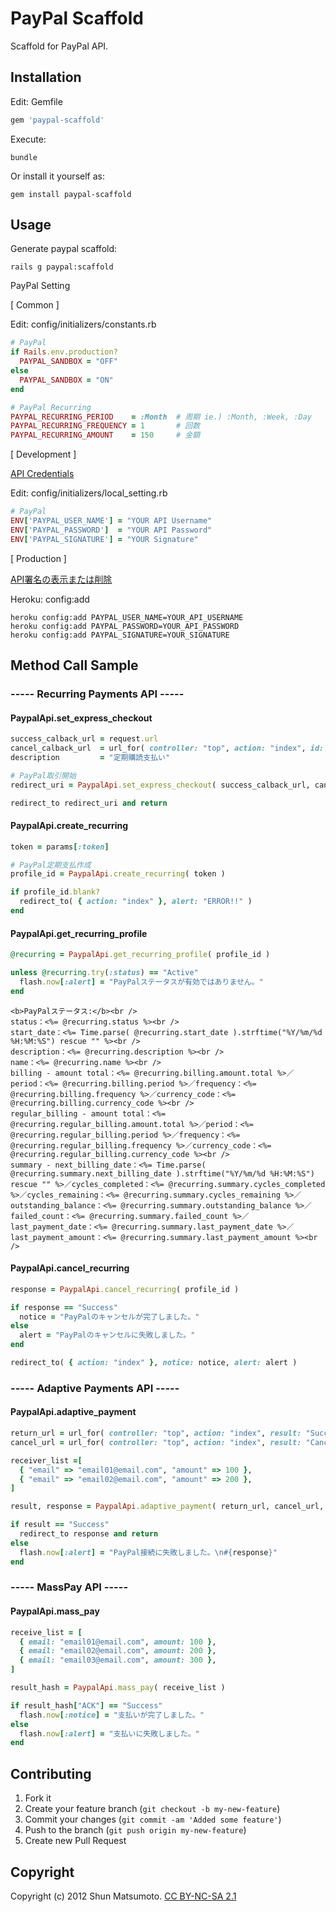 # PayPal Scaffold

Scaffold for PayPal API.

## Installation

Edit: Gemfile

```ruby
gem 'paypal-scaffold'
```

Execute:

    bundle

Or install it yourself as:

    gem install paypal-scaffold

## Usage

Generate paypal scaffold:

    rails g paypal:scaffold

PayPal Setting

[ Common ]

Edit: config/initializers/constants.rb

```ruby
# PayPal
if Rails.env.production?
  PAYPAL_SANDBOX = "OFF"
else
  PAYPAL_SANDBOX = "ON"
end

# PayPal Recurring
PAYPAL_RECURRING_PERIOD    = :Month  # 周期 ie.) :Month, :Week, :Day
PAYPAL_RECURRING_FREQUENCY = 1       # 回数
PAYPAL_RECURRING_AMOUNT    = 150     # 金額
```

[ Development ]

<a href="https://developer.paypal.com/cgi-bin/devscr?cmd=_certs-session" target="_blank">API Credentials</a>

Edit: config/initializers/local_setting.rb

```ruby
# PayPal
ENV['PAYPAL_USER_NAME'] = "YOUR API Username"
ENV['PAYPAL_PASSWORD']  = "YOUR API Password"
ENV['PAYPAL_SIGNATURE'] = "YOUR Signature"
```

[ Production ]

<a href="https://www.paypal.com/jp/cgi-bin/webscr?cmd=_profile-api-signature" target="_blank">API署名の表示または削除</a>

Heroku: config:add

    heroku config:add PAYPAL_USER_NAME=YOUR_API_USERNAME
    heroku config:add PAYPAL_PASSWORD=YOUR_API_PASSWORD
    heroku config:add PAYPAL_SIGNATURE=YOUR_SIGNATURE

## Method Call Sample

### ----- Recurring Payments API -----

#### PaypalApi.set_express_checkout

```ruby
success_calback_url = request.url
cancel_calback_url  = url_for( controller: "top", action: "index", id: params[:id] )
description         = "定期購読支払い"

# PayPal取引開始
redirect_uri = PaypalApi.set_express_checkout( success_calback_url, cancel_calback_url, description )

redirect_to redirect_uri and return
```

#### PaypalApi.create_recurring

```ruby
token = params[:token]

# PayPal定期支払作成
profile_id = PaypalApi.create_recurring( token )

if profile_id.blank?
  redirect_to( { action: "index" }, alert: "ERROR!!" )
end
```

#### PaypalApi.get_recurring_profile

```ruby
@recurring = PaypalApi.get_recurring_profile( profile_id )

unless @recurring.try(:status) == "Active"
  flash.now[:alert] = "PayPalステータスが有効ではありません。"
end
```

```erb
<b>PayPalステータス:</b><br />
status：<%= @recurring.status %><br />
start_date：<%= Time.parse( @recurring.start_date ).strftime("%Y/%m/%d %H:%M:%S") rescue "" %><br />
description：<%= @recurring.description %><br />
name：<%= @recurring.name %><br />
billing - amount total：<%= @recurring.billing.amount.total %>／period：<%= @recurring.billing.period %>／frequency：<%= @recurring.billing.frequency %>／currency_code：<%= @recurring.billing.currency_code %><br />
regular_billing - amount total：<%= @recurring.regular_billing.amount.total %>／period：<%= @recurring.regular_billing.period %>／frequency：<%= @recurring.regular_billing.frequency %>／currency_code：<%= @recurring.regular_billing.currency_code %><br />
summary - next_billing_date：<%= Time.parse( @recurring.summary.next_billing_date ).strftime("%Y/%m/%d %H:%M:%S") rescue "" %>／cycles_completed：<%= @recurring.summary.cycles_completed %>／cycles_remaining：<%= @recurring.summary.cycles_remaining %>／outstanding_balance：<%= @recurring.summary.outstanding_balance %>／failed_count：<%= @recurring.summary.failed_count %>／last_payment_date：<%= @recurring.summary.last_payment_date %>／last_payment_amount：<%= @recurring.summary.last_payment_amount %><br />
```

#### PaypalApi.cancel_recurring

```ruby
response = PaypalApi.cancel_recurring( profile_id )

if response == "Success"
  notice = "PayPalのキャンセルが完了しました。"
else
  alert = "PayPalのキャンセルに失敗しました。"
end

redirect_to( { action: "index" }, notice: notice, alert: alert )
```

### ----- Adaptive Payments API -----

#### PaypalApi.adaptive_payment

```ruby
return_url = url_for( controller: "top", action: "index", result: "Success" )
cancel_url = url_for( controller: "top", action: "index", result: "Cancel" )

receiver_list =[
  { "email" => "email01@email.com", "amount" => 100 },
  { "email" => "email02@email.com", "amount" => 200 },
]

result, response = PaypalApi.adaptive_payment( return_url, cancel_url, receiver_list )

if result == "Success"
  redirect_to response and return
else
  flash.now[:alert] = "PayPal接続に失敗しました。\n#{response}"
end
```

### ----- MassPay API -----

#### PaypalApi.mass_pay

```ruby
receive_list = [
  { email: "email01@email.com", amount: 100 },
  { email: "email02@email.com", amount: 200 },
  { email: "email03@email.com", amount: 300 },
]

result_hash = PaypalApi.mass_pay( receive_list )

if result_hash["ACK"] == "Success"
  flash.now[:notice] = "支払いが完了しました。"
else
  flash.now[:alert] = "支払いに失敗しました。"
end
```

## Contributing

1. Fork it
2. Create your feature branch (`git checkout -b my-new-feature`)
3. Commit your changes (`git commit -am 'Added some feature'`)
4. Push to the branch (`git push origin my-new-feature`)
5. Create new Pull Request

## Copyright

Copyright (c) 2012 Shun Matsumoto. <a href="http://creativecommons.org/licenses/by-nc-sa/2.1/jp/" target="_blank">CC BY-NC-SA 2.1</a>
